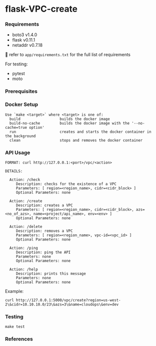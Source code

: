 # flask-VPC-create

### Requirements
* boto3 v1.4.0
* flask v0.11.1
* netaddr v0.7.18

:notebook: refer to `app/requirements.txt` for the full list of requirements

For testing:
* pytest
* moto

### Prerequisites

### Docker Setup
```
Use `make <target>` where <target> is one of:
  build                  builds the docker image
  build-no-cache         builds the docker image with the '--no-cache=true option'
  run                    creates and starts the docker container in the background
  clean                  stops and removes the docker container
```

### API Usage
```
FORMAT: curl http://127.0.0.1:<port>/vpc/<action>

DETAILS:

  Action: /check
     Description: checks for the existence of a VPC
     Parameters: [ region=<region_name>, cidr=<cidr_block> ]
     Optional Parameters: none

  Action: /create
     Description: creates a VPC
     Parameters: [ region=<region_name>, cidr=<cidr_block>, azs=<no_of_azs>, name=<project/api_name>, env=<env> ]
     Optional Parameters: none

  Action: /delete
     Description: removes a VPC
     Parameters: [ region=<region_name>, vpc-id=<vpc_id> ]
     Optional Parameters: none

  Action: /ping
     Description: ping the API
     Parameters: none
     Optional Parameters: none

  Action: /help
     Description: prints this message
     Parameters: none
     Optional Parameters: none
```

Example:

```
curl http://127.0.0.1:5000/vpc/create?region=us-west-2\&cidr=10.10.10.0/23\&azs=3\&name=cloudops\&env=dev
```

### Testing
```
make test
```

### References
